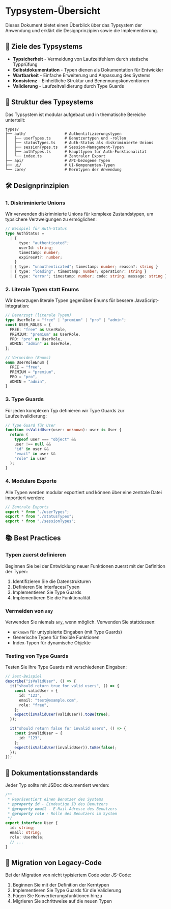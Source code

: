 # Typsystem-Übersicht

Dieses Dokument bietet einen Überblick über das Typsystem der Anwendung und erklärt die Designprinzipien sowie die Implementierung.

## 🎯 Ziele des Typsystems

- **Typsicherheit** - Vermeidung von Laufzeitfehlern durch statische Typprüfung
- **Selbstdokumentation** - Typen dienen als Dokumentation für Entwickler
- **Wartbarkeit** - Einfache Erweiterung und Anpassung des Systems
- **Konsistenz** - Einheitliche Struktur und Benennungskonventionen
- **Validierung** - Laufzeitvalidierung durch Type Guards

## 📁 Struktur des Typsystems

Das Typsystem ist modular aufgebaut und in thematische Bereiche unterteilt:

```
types/
├── auth/                 # Authentifizierungstypen
│   ├── userTypes.ts      # Benutzertypen und -rollen
│   ├── statusTypes.ts    # Auth-Status als diskriminierte Unions
│   ├── sessionTypes.ts   # Session-Management-Typen
│   ├── authTypes.ts      # Haupttypen für Auth-Funktionalität
│   └── index.ts          # Zentraler Export
├── api/                  # API-bezogene Typen
├── ui/                   # UI-Komponenten-Typen
└── core/                 # Kerntypen der Anwendung
```

## 🛠️ Designprinzipien

### 1. Diskriminierte Unions

Wir verwenden diskriminierte Unions für komplexe Zustandstypen, um typsichere Verzweigungen zu ermöglichen:

```typescript
// Beispiel für Auth-Status
type AuthStatus =
  | {
      type: "authenticated";
      userId: string;
      timestamp: number;
      expiresAt?: number;
    }
  | { type: "unauthenticated"; timestamp: number; reason?: string }
  | { type: "loading"; timestamp: number; operation?: string }
  | { type: "error"; timestamp: number; code: string; message: string };
```

### 2. Literale Typen statt Enums

Wir bevorzugen literale Typen gegenüber Enums für bessere JavaScript-Integration:

```typescript
// Bevorzugt (literale Typen)
type UserRole = "free" | "premium" | "pro" | "admin";
const USER_ROLES = {
  FREE: "free" as UserRole,
  PREMIUM: "premium" as UserRole,
  PRO: "pro" as UserRole,
  ADMIN: "admin" as UserRole,
};

// Vermeiden (Enums)
enum UserRoleEnum {
  FREE = "free",
  PREMIUM = "premium",
  PRO = "pro",
  ADMIN = "admin",
}
```

### 3. Type Guards

Für jeden komplexen Typ definieren wir Type Guards zur Laufzeitvalidierung:

```typescript
// Type Guard für User
function isValidUser(user: unknown): user is User {
  return (
    typeof user === "object" &&
    user !== null &&
    "id" in user &&
    "email" in user &&
    "role" in user
  );
}
```

### 4. Modulare Exporte

Alle Typen werden modular exportiert und können über eine zentrale Datei importiert werden:

```typescript
// Zentrale Exports
export * from "./userTypes";
export * from "./statusTypes";
export * from "./sessionTypes";
```

## 📚 Best Practices

### Typen zuerst definieren

Beginnen Sie bei der Entwicklung neuer Funktionen zuerst mit der Definition der Typen:

1. Identifizieren Sie die Datenstrukturen
2. Definieren Sie Interfaces/Typen
3. Implementieren Sie Type Guards
4. Implementieren Sie die Funktionalität

### Vermeiden von `any`

Verwenden Sie niemals `any`, wenn möglich. Verwenden Sie stattdessen:

- `unknown` für untypisierte Eingaben (mit Type Guards)
- Generische Typen für flexible Funktionen
- Index-Typen für dynamische Objekte

### Testing von Type Guards

Testen Sie Ihre Type Guards mit verschiedenen Eingaben:

```typescript
// Jest-Beispiel
describe("isValidUser", () => {
  it("should return true for valid users", () => {
    const validUser = {
      id: "123",
      email: "test@example.com",
      role: "free",
    };
    expect(isValidUser(validUser)).toBe(true);
  });

  it("should return false for invalid users", () => {
    const invalidUser = {
      id: "123",
    };
    expect(isValidUser(invalidUser)).toBe(false);
  });
});
```

## 📝 Dokumentationsstandards

Jeder Typ sollte mit JSDoc dokumentiert werden:

```typescript
/**
 * Repräsentiert einen Benutzer des Systems
 * @property id - Eindeutige ID des Benutzers
 * @property email - E-Mail-Adresse des Benutzers
 * @property role - Rolle des Benutzers im System
 */
export interface User {
  id: string;
  email: string;
  role: UserRole;
  // ...
}
```

## 🔄 Migration von Legacy-Code

Bei der Migration von nicht typisiertem Code oder JS-Code:

1. Beginnen Sie mit der Definition der Kerntypen
2. Implementieren Sie Type Guards für die Validierung
3. Fügen Sie Konvertierungsfunktionen hinzu
4. Migrieren Sie schrittweise auf die neuen Typen
